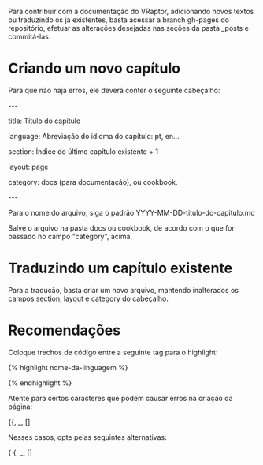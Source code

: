 Para contribuir com a documentação do VRaptor, adicionando novos textos ou traduzindo os já existentes, basta acessar a branch gh-pages do repositório, efetuar as alterações desejadas nas seções da pasta _posts e commitá-las.

Criando um novo capítulo
========================

Para que não haja erros, ele deverá conter o seguinte cabeçalho:

\-\-\-

title: Título do capítulo

language: Abreviação do idioma do capítulo: pt, en...

section: Índice do último capítulo existente + 1

layout: page

category: docs (para documentação), ou cookbook.

\-\-\-

Para o nome do arquivo, siga o padrão YYYY-MM-DD-titulo-do-capitulo.md

Salve o arquivo na pasta docs ou cookbook, de acordo com o que for passado no campo "category", acima.


Traduzindo um capítulo existente
================================

Para a tradução, basta criar um novo arquivo, mantendo inalterados os campos section, layout e category do cabeçalho.

Recomendações
=============

Coloque trechos de código entre a seguinte tag para o highlight:

{% highlight nome-da-linguagem %}

{% endhighlight %}

Atente para certos caracteres que podem causar erros na criação da página:

{{, _, []

Nesses casos, opte pelas seguintes alternativas:

{ {, &#95;, &#91;&#93;
